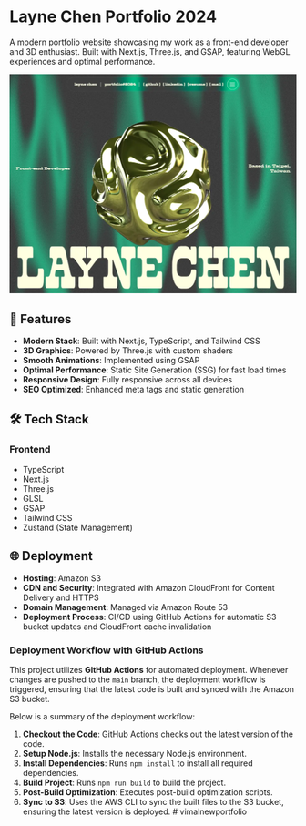 # Layne Chen Portfolio 2024

A modern portfolio website showcasing my work as a front-end developer and 3D enthusiast. Built with Next.js, Three.js, and GSAP, featuring WebGL experiences and optimal performance.

![Portfolio Preview](/public/dom/project-preview-layne-chen-portfolio-2024.webp)

## 🌟 Features

-   **Modern Stack**: Built with Next.js, TypeScript, and Tailwind CSS
-   **3D Graphics**: Powered by Three.js with custom shaders
-   **Smooth Animations**: Implemented using GSAP
-   **Optimal Performance**: Static Site Generation (SSG) for fast load times
-   **Responsive Design**: Fully responsive across all devices
-   **SEO Optimized**: Enhanced meta tags and static generation

## 🛠️ Tech Stack

### Frontend

-   TypeScript
-   Next.js
-   Three.js
-   GLSL
-   GSAP
-   Tailwind CSS
-   Zustand (State Management)

## 🌐 Deployment

-   **Hosting**: Amazon S3
-   **CDN and Security**: Integrated with Amazon CloudFront for Content Delivery and HTTPS
-   **Domain Management**: Managed via Amazon Route 53
-   **Deployment Process**: CI/CD using GitHub Actions for automatic S3 bucket updates and CloudFront cache invalidation

### Deployment Workflow with GitHub Actions

This project utilizes **GitHub Actions** for automated deployment. Whenever changes are pushed to the `main` branch, the deployment workflow is triggered, ensuring that the latest code is built and synced with the Amazon S3 bucket.

Below is a summary of the deployment workflow:

1. **Checkout the Code**: GitHub Actions checks out the latest version of the code.
2. **Setup Node.js**: Installs the necessary Node.js environment.
3. **Install Dependencies**: Runs `npm install` to install all required dependencies.
4. **Build Project**: Runs `npm run build` to build the project.
5. **Post-Build Optimization**: Executes post-build optimization scripts.
6. **Sync to S3**: Uses the AWS CLI to sync the built files to the S3 bucket, ensuring the latest version is deployed.
#   v i m a l n e w p o r t f o l i o 
 
 